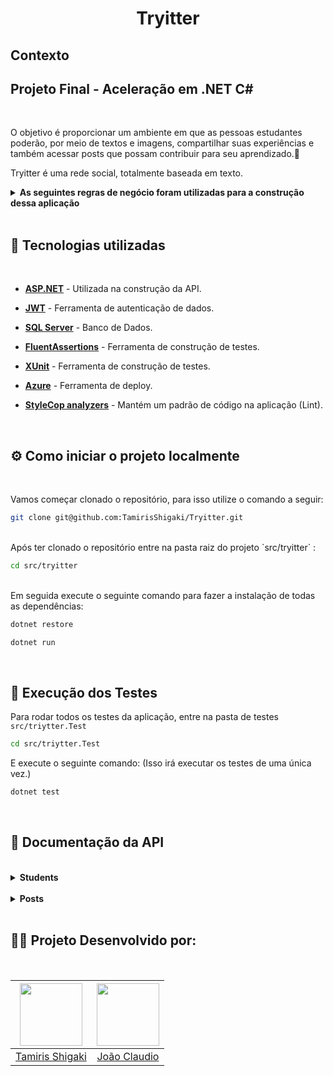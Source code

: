 <div align="center"><h1><strong>Tryitter</strong></h1></div>

## **Contexto** 
## Projeto Final - Aceleração em .NET C#
<br />

O objetivo é proporcionar um ambiente em que as pessoas estudantes poderão, por meio de textos e imagens, compartilhar suas experiências e também acessar posts que possam contribuir para seu aprendizado.💚

Tryitter é uma rede social,  totalmente baseada em texto.


<details>
  <summary><strong>As seguintes regras de negócio foram utilizadas para a construção dessa aplicação</strong></summary><br />

  * As pessoas estudantes devem conseguir se cadastrar com nome, e-mail, módulo atual que estão estudando, status personalizado e senha para se autenticar.
  
  * Deve ser possível também alterar essa conta a qualquer momento, desde que a pessoa usuária esteja autenticada.

  * Uma pessoa estudante deve poder também publicar posts em seu perfil, que poderão conter texto com até 300 caracteres e arquivos de imagem
  
  * Além de conseguir pesquisar outras contas por nome e optar por listar todos seus posts ou apenas o último.

</details>

<br />

## 📑 **Tecnologias utilizadas**
<br />

  * <a href="https://dotnet.microsoft.com/pt-br/apps/aspnet" target="_blank" rel="external"><span><strong>ASP.NET</strong></span></a> - Utilizada na construção da API.

  * <a href="https://jwt.io/" target="_blank" rel="external"><span><strong>JWT</strong></span></a> - Ferramenta de autenticação de dados.

  * <a href="https://www.microsoft.com/pt-br/sql-server/sql-server-downloads" target="_blank" rel="external"><span><strong>SQL Server</strong></span></a> - Banco de Dados.

  * <a href="https://fluentassertions.com/" target="_blank" rel="external"><span><strong>FluentAssertions</strong></span></a> - Ferramenta de construção de testes.

  * <a href="https://xunit.net/" target="_blank" rel="external"><span><strong>XUnit</strong></span></a> - Ferramenta de construção de testes.

  * <a href="https://azure.microsoft.com/pt-br/" target="_blank" rel="external"><span><strong>Azure</strong></span></a> - Ferramenta de deploy.

  * <a href="https://www.nuget.org/packages/StyleCop.Analyzers/" target="_blank" rel="external"><span><strong>StyleCop analyzers</strong></span></a> - Mantém um padrão de código na aplicação (Lint).


<br />

## ⚙️ **Como iniciar o projeto localmente**
<br />

Vamos começar clonado o repositório, para isso utilize o comando a seguir:

```sh
git clone git@github.com:TamirisShigaki/Tryitter.git
```
<br />
Após ter clonado o repositório entre na pasta raiz do projeto `src/tryitter` :

```sh
cd src/tryitter
```
<br />
Em seguida execute o seguinte comando para fazer a instalação de todas as dependências:

```sh
dotnet restore

dotnet run
```

<br /> 

## 🧪 **Execução dos Testes**

Para rodar todos os testes da aplicação, entre na pasta de testes `src/triytter.Test` 

```sh
cd src/triytter.Test
```

E execute o seguinte comando: (Isso irá executar os testes de uma única vez.)

```sh
dotnet test
```

<br />


## 📝 Documentação da API
<br />

<details>
<summary><strong>Students</strong></summary><br/>

```
  GET /Students 
```
 ```
  GET /Student/:id
```
```
  GET /Student/Name/
```
```
  POST /Student
```
```
  POST /Login 
```
```
  PATCH /Student/:id
```
```
  DELETE/Student/:id
```
⚠️ Ao deletar um estudante todos os seus post criados são deletados.

</details>

<br /> 
</details>

<details>
<summary><strong>Posts</strong></summary><br/>

```
  GET /Post
```
```
  GET /Post/:id
```
```
  GET /Post/Student/:id
```
```
  GET /Post/Last/Student/:id
```
```
  GET /Post/StudentName
```
```
  /Post/Last/StudentName
```
```
  POST /Post
```
```
  PUT /Post/:id 
```
```
  DELETE /Post/:id 
```

</details>

<br/>

<!-- ## 🏗️ **Deploy**

O deploy da aplicação foi executado utilizando o Microsoft Azure
<br />

Os links do deploy são:
<br />

### Backend
`inserir link`
<br /> -->


## 🧑‍💻 Projeto Desenvolvido por:
<br/>

<img src='https://avatars.githubusercontent.com/u/94326866?s=400&u=652728bc4a5ec9965b9bd2e6cb591f6005647c49&v=4' width='100' />|<img src='https://avatars.githubusercontent.com/u/74563015?v=4' width='100' />
:-:|:-:
[Tamiris Shigaki](https://www.linkedin.com/in/tamirisshigaki/)|[João Claudio](https://github.com/joaocla)